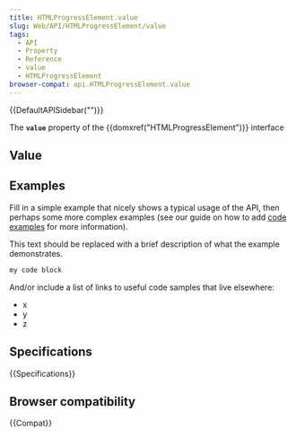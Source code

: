 ```yaml
---
title: HTMLProgressElement.value
slug: Web/API/HTMLProgressElement/value
tags:
  - API
  - Property
  - Reference
  - value
  - HTMLProgressElement
browser-compat: api.HTMLProgressElement.value
---
```

{{DefaultAPISidebar("")}}

The **`value`** property of the {{domxref("HTMLProgressElement")}} interface 

## Value



## Examples

Fill in a simple example that nicely shows a typical usage of the API, then perhaps some more complex examples (see our guide on how to add [code examples](/en-US/docs/MDN/Contribute/Structures/Code_examples) for more information).

This text should be replaced with a brief description of what the example demonstrates.

```js
my code block
```

And/or include a list of links to useful code samples that live elsewhere:

*   x
*   y
*   z

## Specifications

{{Specifications}}

## Browser compatibility

{{Compat}}


